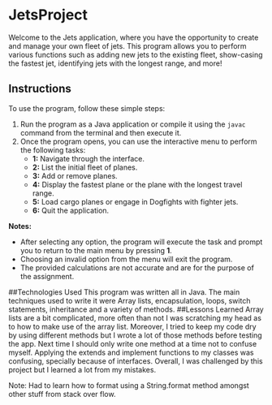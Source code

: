 # JetsProject

Welcome to the Jets application, where you have the opportunity to create and manage your own fleet of jets. This program allows you to perform various functions such as adding new jets to the existing fleet, show-casing the fastest jet, identifying jets with the longest range, and more!

## Instructions
To use the program, follow these simple steps:
1. Run the program as a Java application or compile it using the `javac` command from the terminal and then execute it.
2. Once the program opens, you can use the interactive menu to perform the following tasks:
   - **1:** Navigate through the interface.
   - **2:** List the initial fleet of planes.
   - **3:** Add or remove planes.
   - **4:** Display the fastest plane or the plane with the longest travel range.
   - **5:** Load cargo planes or engage in Dogfights with fighter jets.
   - **6:** Quit the application.

**Notes:**
- After selecting any option, the program will execute the task and prompt you to return to the main menu by pressing **1**.
- Choosing an invalid option from the menu will exit the program.
- The provided calculations are not accurate and are for the purpose of the assignment.

##Technologies Used
This program was written all in Java. The main techniques used to write it were Array lists, encapsulation, loops, switch statements, inheritance and a variety of methods. 
##Lessons Learned
Array lists are a bit complicated, more often than not I was scratching my head as to how to make use of the array list. Moreover, I tried to keep my code dry by using different methods but I wrote a lot of those methods before testing the app. Next time I should only write one method at a time not to confuse myself. Applying the extends and implement functions to my classes was confusing, specially because of interfaces. Overall, I was challenged by this project but I learned a lot from my mistakes.

Note: Had to learn how to format using a String.format method amongst other stuff from stack over flow.